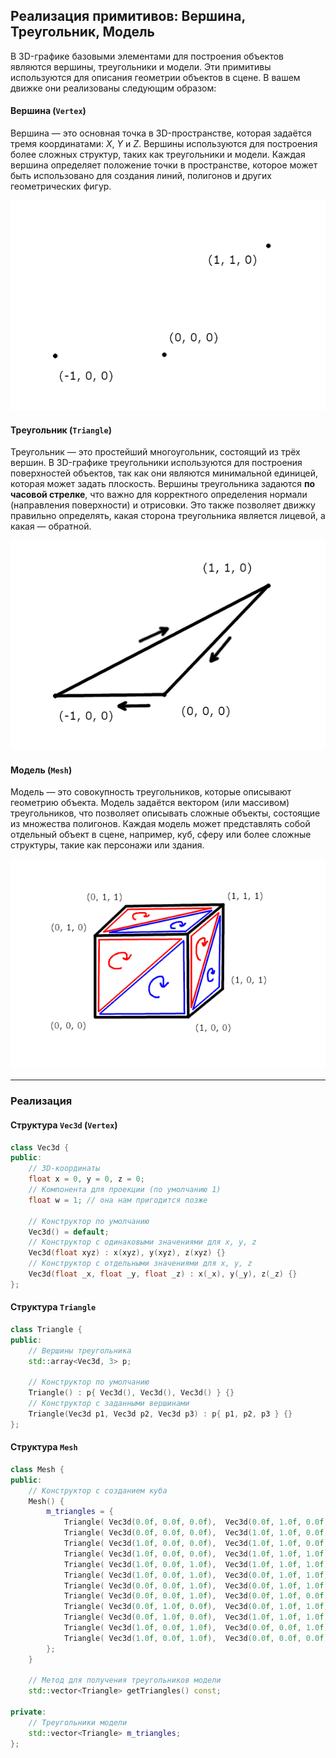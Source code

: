 ## Реализация примитивов: Вершина, Треугольник, Модель

В 3D-графике базовыми элементами для построения объектов являются вершины, треугольники и модели. Эти примитивы используются для описания геометрии объектов в сцене. В вашем движке они реализованы следующим образом:

#### Вершина (`Vertex`)
Вершина — это основная точка в 3D-пространстве, которая задаётся тремя координатами: *X*, *Y* и *Z*. Вершины используются для построения более сложных структур, таких как треугольники и модели. Каждая вершина определяет положение точки в пространстве, которое может быть использовано для создания линий, полигонов и других геометрических фигур.

![Вершина](images/Vertex.png)

#### Треугольник (`Triangle`)
Треугольник — это простейший многоугольник, состоящий из трёх вершин. В 3D-графике треугольники используются для построения поверхностей объектов, так как они являются минимальной единицей, которая может задать плоскость. Вершины треугольника задаются **по часовой стрелке**, что важно для корректного определения нормали (направления поверхности) и отрисовки. Это также позволяет движку правильно определять, какая сторона треугольника является лицевой, а какая — обратной.

![Треугольник](images/Triangle.png)

#### Модель (`Mesh`)
Модель — это совокупность треугольников, которые описывают геометрию объекта. Модель задаётся вектором (или массивом) треугольников, что позволяет описывать сложные объекты, состоящие из множества полигонов. Каждая модель может представлять собой отдельный объект в сцене, например, куб, сферу или более сложные структуры, такие как персонажи или здания.

![Модель](images/Mesh.png)

---

### Реализация

#### Структура `Vec3d` (`Vertex`)
```cpp
class Vec3d {
public:
    // 3D-координаты
    float x = 0, y = 0, z = 0;
    // Компонента для проекции (по умолчанию 1)
    float w = 1; // она нам пригодится позже

    // Конструктор по умолчанию
    Vec3d() = default;
    // Конструктор с одинаковыми значениями для x, y, z
    Vec3d(float xyz) : x(xyz), y(xyz), z(xyz) {}
    // Конструктор с отдельными значениями для x, y, z
    Vec3d(float _x, float _y, float _z) : x(_x), y(_y), z(_z) {}
};
```

#### Структура `Triangle`
```cpp
class Triangle {
public:
    // Вершины треугольника
    std::array<Vec3d, 3> p;

    // Конструктор по умолчанию
    Triangle() : p{ Vec3d(), Vec3d(), Vec3d() } {}
    // Конструктор с заданными вершинами
    Triangle(Vec3d p1, Vec3d p2, Vec3d p3) : p{ p1, p2, p3 } {}
};
```

#### Структура `Mesh`
```cpp
class Mesh {
public:
    // Конструктор с созданием куба
    Mesh() {
        m_triangles = {
            Triangle( Vec3d(0.0f, 0.0f, 0.0f),  Vec3d(0.0f, 1.0f, 0.0f),  Vec3d(1.0f, 1.0f, 0.0f) ),
            Triangle( Vec3d(0.0f, 0.0f, 0.0f),  Vec3d(1.0f, 1.0f, 0.0f),  Vec3d(1.0f, 0.0f, 0.0f) ),
            Triangle( Vec3d(1.0f, 0.0f, 0.0f),  Vec3d(1.0f, 1.0f, 0.0f),  Vec3d(1.0f, 1.0f, 1.0f) ),
            Triangle( Vec3d(1.0f, 0.0f, 0.0f),  Vec3d(1.0f, 1.0f, 1.0f),  Vec3d(1.0f, 0.0f, 1.0f) ),
            Triangle( Vec3d(1.0f, 0.0f, 1.0f),  Vec3d(1.0f, 1.0f, 1.0f),  Vec3d(0.0f, 1.0f, 1.0f) ),
            Triangle( Vec3d(1.0f, 0.0f, 1.0f),  Vec3d(0.0f, 1.0f, 1.0f),  Vec3d(0.0f, 0.0f, 1.0f) ),
            Triangle( Vec3d(0.0f, 0.0f, 1.0f),  Vec3d(0.0f, 1.0f, 1.0f),  Vec3d(0.0f, 1.0f, 0.0f) ),
            Triangle( Vec3d(0.0f, 0.0f, 1.0f),  Vec3d(0.0f, 1.0f, 0.0f),  Vec3d(0.0f, 0.0f, 0.0f) ),
            Triangle( Vec3d(0.0f, 1.0f, 0.0f),  Vec3d(0.0f, 1.0f, 1.0f),  Vec3d(1.0f, 1.0f, 1.0f) ),
            Triangle( Vec3d(0.0f, 1.0f, 0.0f),  Vec3d(1.0f, 1.0f, 1.0f),  Vec3d(1.0f, 1.0f, 0.0f) ),
            Triangle( Vec3d(1.0f, 0.0f, 1.0f),  Vec3d(0.0f, 0.0f, 1.0f),  Vec3d(0.0f, 0.0f, 0.0f) ),
            Triangle( Vec3d(1.0f, 0.0f, 1.0f),  Vec3d(0.0f, 0.0f, 0.0f),  Vec3d(1.0f, 0.0f, 0.0f) ),
	    };
    }

    // Метод для получения треугольников модели
    std::vector<Triangle> getTriangles() const;

private:
    // Треугольники модели
    std::vector<Triangle> m_triangles;
};
```